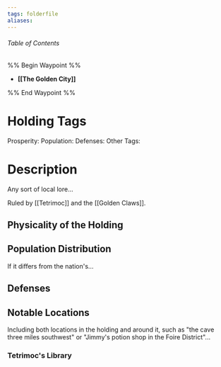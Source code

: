 ```yaml
---
tags: folderfile
aliases:
---
```


###### Table of Contents
%% Begin Waypoint %%
- **[[The Golden City]]**

%% End Waypoint %%

# Holding Tags
Prosperity:
Population:
Defenses:
Other Tags:

# Description
Any sort of local lore...

Ruled by [[Tetrimoc]] and the [[Golden Claws]].
## Physicality of the Holding

## Population Distribution
If it differs from the nation's...

## Defenses

## Notable Locations
Including both locations in the holding and around it, such as "the cave three miles southwest" or "Jimmy's potion shop in the Foire District"...

### Tetrimoc's Library

